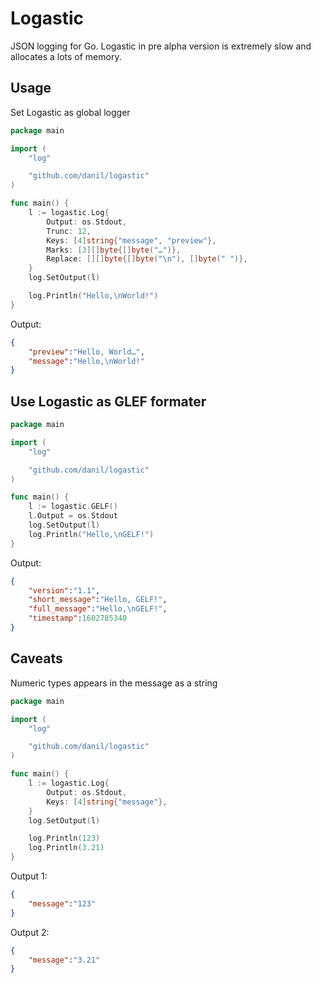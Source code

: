 # Logastic

JSON logging for Go.
Logastic in pre alpha version is extremely slow and allocates a lots of memory.

## Usage

Set Logastic as global logger

```go
package main

import (
    "log"

    "github.com/danil/logastic"
)

func main() {
    l := logastic.Log{
        Output: os.Stdout,
        Trunc: 12,
        Keys: [4]string{"message", "preview"},
        Marks: [3][]byte{[]byte("…")},
        Replace: [][]byte{[]byte("\n"), []byte(" ")},
    }
    log.SetOutput(l)

    log.Println("Hello,\nWorld!")
}
```

Output:

```json
{
    "preview":"Hello, World…",
    "message":"Hello,\nWorld!"
}
```

## Use Logastic as GLEF formater

```go
package main

import (
    "log"

    "github.com/danil/logastic"
)

func main() {
    l := logastic.GELF()
    l.Output = os.Stdout
    log.SetOutput(l)
    log.Println("Hello,\nGELF!")
}
```

Output:

```json
{
    "version":"1.1",
    "short_message":"Hello, GELF!",
    "full_message":"Hello,\nGELF!",
    "timestamp":1602785340
}
```

## Caveats

Numeric types appears in the message as a string

```go
package main

import (
    "log"

    "github.com/danil/logastic"
)

func main() {
    l := logastic.Log{
        Output: os.Stdout,
        Keys: [4]string{"message"},
    }
    log.SetOutput(l)

    log.Println(123)
    log.Println(3.21)
}
```

Output 1:

```json
{
    "message":"123"
}
```

Output 2:

```json
{
    "message":"3.21"
}
```
